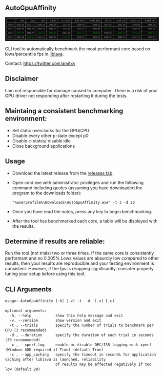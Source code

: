 ## AutoGpuAffinity

<img src="./img/exampleoutput.png" width="1000"> 

CLI tool to automatically benchmark the most performant core based on lows/percentile fps in [liblava](https://github.com/liblava/liblava).

Contact: https://twitter.com/amitxv



## Disclaimer
I am not responsible for damage caused to computer. There is a risk of your GPU driver not responding after restarting it during the tests.

## Maintaing a consistent benchmarking environment:

 - Set static overclocks for the GPU/CPU
 - Disable every other p-state except p0
 - Disable c-states/ disable idle
 - Close background applications

## Usage
- Download the latest release from the [releases tab](https://github.com/amitxv/AutoGpuAffinity/releases).

- Open cmd.exe with administrator privileges and run the following command including quotes (assuming you have downloaded the program to the downloads folder):

    ```
    "%userprofile%\Downloads\AutoGpuAffinity.exe" -t 3 -d 30
    ```

- Once you have read the notes, press any key to begin benchmarking.

- After the tool has benchmarked each core, a table will be displayed with the results.

## Determine if results are reliable:

Run the tool (not trials) two or three times. If the same core is consistently performant and no 0.005% Lows values are absurdly low compared to other results, then your results are reproducible and your testing environment is consistent. However, if the fps is dropping significantly, consider properly tuning your setup before using this tool.

## CLI Arguments
````
usage: AutoGpuAffinity [-h] [-v] -t  -d  [-x] [-c]

optional arguments:
  -h, --help           show this help message and exit
  -v, --version        show version and exit
  -t , --trials        specify the number of trials to benchmark per CPU (3 recommended)
  -d , --duration      specify the duration of each trial in seconds (30 recommended)
  -x , --xperf_log     enable or disable DPC/ISR logging with xperf (Windows ADK required if True) (default True)
  -c , --app_caching   specify the timeout in seconds for application caching after liblava is launched, reliability
                       of results may be affected negatively if too low (default 20)
````